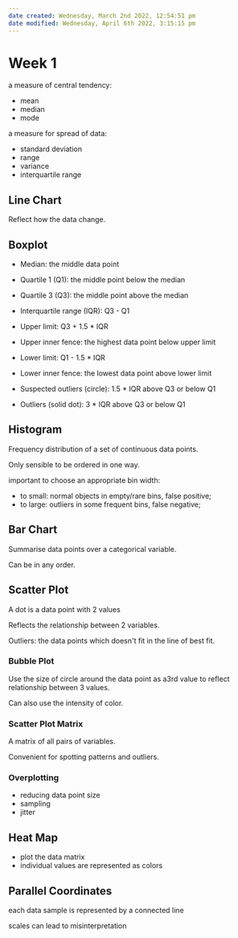 ```yaml
---
date created: Wednesday, March 2nd 2022, 12:54:51 pm
date modified: Wednesday, April 6th 2022, 3:15:15 pm
---
```


# Week 1

a measure of central tendency:

- mean
- median
- mode

a measure for spread of data:

- standard deviation
- range
- variance
- interquartile range

## Line Chart

Reflect how the data change.

## Boxplot

- Median: the middle data point
- Quartile 1 (Q1): the middle point below the median
- Quartile 3 (Q3): the middle point above the median
- Interquartile range (IQR): Q3 - Q1

- Upper limit: Q3 + 1.5 \* IQR
- Upper inner fence: the highest data point below upper limit
- Lower limit: Q1 - 1.5 \* IQR
- Lower inner fence: the lowest data point above lower limit

- Suspected outliers (circle): 1.5 \* IQR above Q3 or below Q1
- Outliers (solid dot): 3 \* IQR above Q3 or below Q1

## Histogram

Frequency distribution of a set of continuous data points.

Only sensible to be ordered in one way.

important to choose an appropriate bin width:

- to small: normal objects in empty/rare bins, false positive;
- to large: outliers in some frequent bins, false negative;

## Bar Chart

Summarise data points over a categorical variable.

Can be in any order.

## Scatter Plot

A dot is a data point with 2 values

Reflects the relationship between 2 variables.

Outliers: the data points which doesn't fit in the line of best fit.

### Bubble Plot

Use the size of circle around the data point as a3rd value to reflect relationship between 3 values.

Can also use the intensity of color.

### Scatter Plot Matrix

A matrix of all pairs of variables.

Convenient for spotting patterns and outliers.

### Overplotting

- reducing data point size
- sampling
- jitter

## Heat Map

- plot the data matrix
- individual values are represented as colors

## Parallel Coordinates

each data sample is represented by a connected line

scales can lead to misinterpretation

